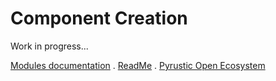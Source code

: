 # Component Creation

Work in progress...

[Modules documentation](https://github.com/pyrustic/gaspium/tree/master/docs/modules#readme) . [ReadMe](https://github.com/pyrustic/gaspium#readme) . [Pyrustic Open Ecosystem](https://pyrustic.github.io)